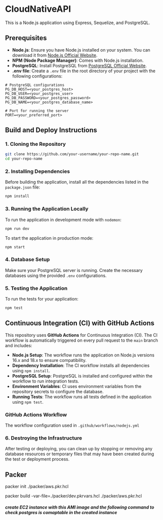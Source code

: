 # CloudNativeAPI

This is a Node.js application using Express, Sequelize, and PostgreSQL.

## Prerequisites

- **Node.js**: Ensure you have Node.js installed on your system. You can download it from [Node.js Official Website](https://nodejs.org/).
- **NPM (Node Package Manager)**: Comes with Node.js installation.
- **PostgreSQL**: Install PostgreSQL from [PostgreSQL Official Website](https://www.postgresql.org/).
- **.env file**: Create a `.env` file in the root directory of your project with the following configurations:

```env
# PostgreSQL configurations
PG_DB_HOST=<your_postgres_host>
PG_DB_USER=<your_postgres_user>
PG_DB_PASSWORD=<your_postgres_password>
PG_DB_NAME=<your_postgres_database_name>

# Port for running the server
PORT=<your_preferred_port>
```

## Build and Deploy Instructions

### 1. Cloning the Repository

```bash
git clone https://github.com/your-username/your-repo-name.git
cd your-repo-name
```

### 2. Installing Dependencies

Before building the application, install all the dependencies listed in the `package.json` file:

```bash
npm install
```

### 3. Running the Application Locally

To run the application in development mode with `nodemon`:

```bash
npm run dev
```

To start the application in production mode:

```bash
npm start
```

### 4. Database Setup

Make sure your PostgreSQL server is running. Create the necessary databases using the provided `.env` configurations.

### 5. Testing the Application

To run the tests for your application:

```bash
npm test
```

## Continuous Integration (CI) with GitHub Actions

This repository uses **GitHub Actions** for Continuous Integration (CI). The CI workflow is automatically triggered on every pull request to the `main` branch and includes:

- **Node.js Setup**: The workflow runs the application on Node.js versions 16.x and 18.x to ensure compatibility.
- **Dependency Installation**: The CI workflow installs all dependencies using `npm install`.
- **PostgreSQL Setup**: PostgreSQL is installed and configured within the workflow to run integration tests.
- **Environment Variables**: CI uses environment variables from the repository secrets to configure the database.
- **Running Tests**: The workflow runs all tests defined in the application using `npm test`.

### GitHub Actions Workflow

The workflow configuration used in `.github/workflows/nodejs.yml`

### 6. Destroying the Infrastructure

After testing or deploying, you can clean up by stopping or removing any database resources or temporary files that may have been created during the test or deployment process.



## Packer

packer init ./packer/aws.pkr.hcl  

packer build -var-file=./packer/dev.pkrvars.hcl ./packer/aws.pkr.hcl


##### create EC2 instance with this AMI image and the following command to check postgres is comaptable in the created instance 

